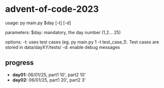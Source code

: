 # advent-of-code-2023

usage:
py main.py $day [-t] [-d]

parameters:
$day: mandatory, the day number (1,2... 25)

options:
-t: uses test cases (eg. py main.py 1 -t test_case_1). Test cases are stored in data/dayXY/tests/
-d: enable debug messages

## progress

- **day01:** 06/01/25, part1 10', part2 10'
- **day02:** 06/01/25, part1 20', part2 3'
